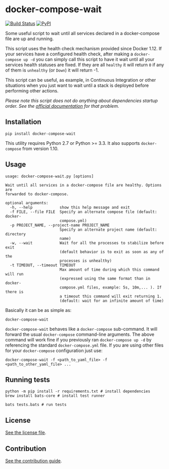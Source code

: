 
# docker-compose-wait

[![Build Status](https://travis-ci.org/nicolas-van/docker-compose-wait.svg?branch=master)](https://travis-ci.org/nicolas-van/docker-compose-wait)
[![PyPI](https://img.shields.io/pypi/v/docker-compose-wait.svg)](https://pypi.org/project/docker-compose-wait/)


Some useful script to wait until all services declared in a docker-compose file are up and running.

This script uses the health check mechanism provided since Docker 1.12. If your services have a configured health check, after making a `docker-compose up -d` you can simply call this script to have it wait until all your services health statuses are fixed. If they are all `healthy` it will return `0` if any of them is `unhealthy` (or `Down`) it will return -1.

This script can be useful, as example, in Continuous Integration or other situations when you just want to wait until a stack is deployed before performing other actions.

*Please note this script does not do anything about dependencies startup order. See the [official documentation](https://docs.docker.com/compose/startup-order/) for that problem.*

## Installation

```
pip install docker-compose-wait
```

This utility requires Python 2.7 or Python >= 3.3. It also supports `docker-compose` from version 1.10.

## Usage

```
usage: docker-compose-wait.py [options]

Wait until all services in a docker-compose file are healthy. Options are
forwarded to docker-compose.

optional arguments:
  -h, --help            show this help message and exit
  -f FILE, --file FILE  Specify an alternate compose file (default: docker-
                        compose.yml)
  -p PROJECT_NAME, --project-name PROJECT_NAME
                        Specify an alternate project name (default: directory
                        name)
  -w, --wait            Wait for all the processes to stabilize before exit
                        (default behavior is to exit as soon as any of the
                        processes is unhealthy)
  -t TIMEOUT, --timeout TIMEOUT
                        Max amount of time during which this command will run
                        (expressed using the same format than in docker-
                        compose.yml files, example: 5s, 10m,... ). If there is
                        a timeout this command will exit returning 1.
                        (default: wait for an infinite amount of time)
```

Basically it can be as simple as:

```
docker-compose-wait
```

`docker-compose-wait` behaves like a `docker-compose` sub-command. It will forward the usual `docker-compose` command-line arguments. The above command will work fine if you previously ran `docker-compose up -d` by referencing the standard `docker-compose.yml` file. If you are using other files for your `docker-compose` configuration just use:

```
docker-compose-wait -f <path_to_yaml_file> -f <path_to_other_yaml_file> ...
```

## Running tests

```
python -m pip install -r requirements.txt # install dependencies
brew install bats-core # install test runner

bats tests.bats # run tests
```

## License

[See the license file](https://github.com/nicolas-van/docker-compose-wait/blob/master/LICENSE.md).

## Contribution

[See the contribution guide](https://github.com/nicolas-van/docker-compose-wait/blob/master/CONTRIBUTING.md).
